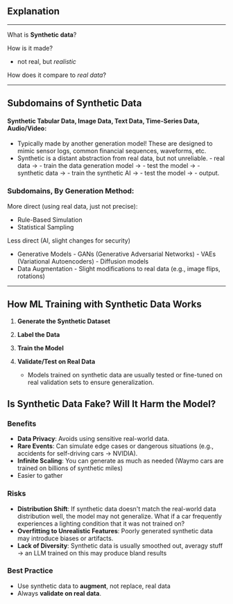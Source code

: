 ## Explanation
--- 
What is **Synthetic data**?

How is it made?
- not real, but *realistic*

How does it compare to *real data*?    

---

## Subdomains of Synthetic Data

#### Synthetic Tabular Data, Image Data, Text Data, Time-Series Data, Audio/Video:

  - Typically made by another generation model! These are designed to mimic sensor logs, common financial sequences, waveforms, etc.
  - Synthetic is a distant abstraction from real data, but not unreliable.
		  - real data -> 
		  - train the data generation model -> 
		  - test the model -> 
		  - synthetic data -> 
		  - train the synthetic AI ->
		  - test the model -> 
		  - output.


### Subdomains, By Generation Method:

More direct (using real data, just not precise):
- Rule-Based Simulation
- Statistical Sampling

Less direct (AI, slight changes for security)
- Generative Models
	  - GANs (Generative Adversarial Networks)
	  - VAEs (Variational Autoencoders)
	  - Diffusion models
- Data Augmentation
	  - Slight modifications to real data (e.g., image flips, rotations)

---

## How ML Training with Synthetic Data Works

1. **Generate the Synthetic Dataset**
2. **Label the Data**
3. **Train the Model**

4. **Validate/Test on Real Data**
   - Models trained on synthetic data are usually tested or fine-tuned on real validation sets to ensure generalization.

## Is Synthetic Data Fake? Will It Harm the Model?

### Benefits
- **Data Privacy**: Avoids using sensitive real-world data.
- **Rare Events**: Can simulate edge cases or dangerous situations (e.g., accidents for self-driving cars -> NVIDIA).
- **Infinite Scaling**: You can generate as much as needed (Waymo cars are trained on billions of synthetic miles)
- Easier to gather
### Risks
- **Distribution Shift**: If synthetic data doesn't match the real-world data distribution well, the model may not generalize. What if a car frequently experiences a lighting condition that it was not trained on?
- **Overfitting to Unrealistic Features**: Poorly generated synthetic data may introduce biases or artifacts.
- **Lack of Diversity**: Synthetic data is usually smoothed out, averagy stuff -> an LLM trained on this may produce bland results
### Best Practice
- Use synthetic data to **augment**, not replace, real data
- Always **validate on real data**.

